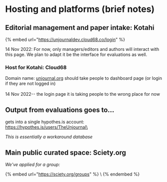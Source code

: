 # Hosting and platforms (brief notes)

## Editorial management and paper intake: Kotahi

{% embed url="https://unjournaldev.cloud68.co/login" %}

14 Nov 2022: For now, only managers/editors and authors will interact with this page. We plan to adapt it be the interface for evaluations as well.&#x20;

### Host for Kotahi: Cloud68

Domain name: [unjournal.org](https://unjournal.org) should take people to dashboard page (or login if they are not logged in) \
\
14 Nov 2022-- the login page it is taking people to the wrong place for now



## Output from evaluations goes to...&#x20;

&#x20;gets into a single hypothes.is account: [https://hypothes.is/users/TheUnjournal\
](https://hypothes.is/users/TheUnjournal)

_This is essentially a workaround database_



## Main public curated space: Sciety.org

_We've applied for a group:_&#x20;

{% embed url="https://sciety.org/groups" %}
\\
{% endembed %}

